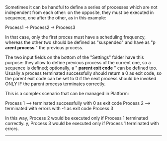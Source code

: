 Sometimes it can be handful to define a series of processes which are not independent from each other: on the opposite, they must be executed in sequence, one after the other, as in this example:

Process1 -> Process2 -> Process3

In that case, only the first proces must have a scheduling frequency, whereas the other two should be defined as "suspended" and have as "p **arent process** " the previous process.

The two input fields on the bottom of the "Settings" folder have this purpose: they allow to define previous process of the current one, so a sequence is defined; optionally, a " **parent exit code** " can be defined too. Usually a process terminated successfully should return a 0 as exit code, so the parent exit code can be set to 0 if the next process should be invoked ONLY IF the parent process terminates correctly.

This is a complex scenario that can be managed in Platform:

Process 1
&#8212;> terminated successfully with 0 as exit code
Process 2
&#8212;> terminated with errors with -1 as exit code
Process 3

In this way, Process 2 would be executed only if Process 1 terminated correctly. y, Process 3 would be executed only if Process 1 terminated with errors.


                

---


